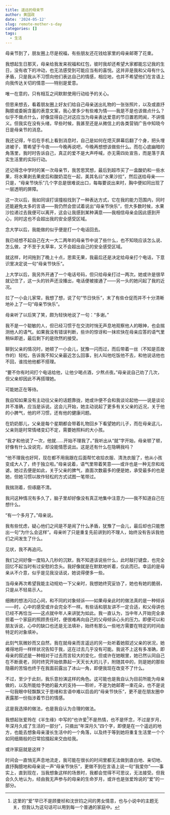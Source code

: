 ```yaml
---
title: 遥远的母亲节
author: 黄国政
date: '2024-05-12'
slug: remote-mother-s-day
categories: []
tags:
  - 生活
---
```


<!--more-->

母亲节到了，朋友圈上尽是祝福，有些朋友还花钱给家里的母亲邮寄了花束。

我想起生日那天，母亲给我发来祝福和红包，彼时我却还希望大家都能忘记我的生日，没有收下的冲动，也无法感受到可能应当有的喜悦。这并非是我和父母有什么矛盾，只是我从不习惯向他们表达自己的情感，相应地，也并不希望他们在言语上向我传达关切的情意——特别是爱意。

唯一在意的，只有相互之间默默使用行动给予的关心。

但思来想去，看着朋友圈上好友们给自己母亲送出礼物的一张张照片，以及或直抒胸臆或委婉含蓄的表意文案，我心里多少有些难为情——我是不是也该做点什么？似乎不做点什么，好像显得自己对这应当为母亲表达爱意的节日置若罔闻，不讲情义。但我实在没有头绪，早些时候，我甚至还是从微信上的各类营销广告中知晓今日是母亲节的消息。

我还记得，午后在手机上看到消息时，自己是如何在熄灭屏幕后翻了个身，把头埋进被子，寄希望于今夜——今晚再说吧，今晚再想想该做些什么。而在心底幽暗的角落里，我时时告诉自己，真正的爱不是大声呼喊，亦无需四处宣告，而是落于真实生活里的实际行动。

还记得念中学时的某一次母亲节，我苦思冥想，最后到超市买了一盒酸奶和一些水果，将水果剥去果皮后和酸奶混在一起，美其名曰“水果沙拉”，然后送给母亲——只是，“母亲节快乐”几个字总是很难说出口，每每要说出来时，胸中便如同出现了一层透明的屏障。

这一次以后，我如同误打误撞般找到了一种表达方式，它在我的能力范围内，同时还能避免太多的言语——我仍然会尝试着说出“母亲节快乐”，但大多数时候，水果沙拉递过去我便可以离开，这会让我感到某种满意——我相信母亲会因此感到开心，同时这也不会超出我的安全感受区域。

念大学以后，我能做的似乎便是打一个电话回去。

我已经想不起自己在大一大二两年的母亲节中说了些什么，也不知晓应该怎么说、怎么做，才不至于太草率，又不会超出自己的安全感受区域。

就这样，时间拖到了晚上十点，思索无果，我最后还是决定给母亲打个电话，下意识里决定说一句“母亲节快乐”。

上大学以后，我另外开通了一个电话号码，但只给母亲打过一两次。她或许是很早就记住了，这一头的铃声还没播出，电话便被接通了——另一头的她问起了我的近况。

拉了一小会儿家常，我想了想，说了句“节日快乐”，末了有些仓促而并不十分清晰地补上了一句“母亲节快乐”。

母亲听了以后笑了笑，颇为轻快地说了一句：“多谢。”

我不是一个聪敏的人，但已经习惯于在交流时悄无声息地观察他人的眼神，也会揣测他人的语气。如果我没有错误判断，些许的惊讶和一抹欢快在母亲应答的语气里稍纵即逝，最后剩下的是欣然的接受。

聊到父亲的情况时，她顿了一小会儿，犹豫一闪而过，而后带着一丝（不知是否故作的）轻松，告诉我不知父亲最近怎么回事，别人叫他吃饭他不去，和他说话他也不回，谁找他他都不搭理。

“要不你有时间打个电话给他，让他少喝点酒，少熬点夜。”母亲说自己劝了几次，但父亲却因此不再搭理她。

可能她正在等待。

我自知如果没有主动往父亲的话题靠拢，她或许便不会和我谈论起他——说是谈论并不准确，应当是诉说。这会儿开始，她主动说起了更多有关父亲的近况，关于他的小脾气，他的坏习惯，还有他的健康问题。

在奶奶那儿，父亲是每个星期都会带着礼物回乡下看望她的儿子，而在母亲这儿，父亲则是时常情绪变幻不定，需要她照料的大小孩。

“我才和他说了一次，他就……开始不理我了。”我听出从“就”字开始，母亲顿了顿，好像有什么没说完，却没能情愿说出。这是还有什么在隐瞒我吗？

“他不理我也好阿，现在都不用我跟在后面帮忙收拾衣服、清洗衣服了，他从小孩变成大人了，终于独立啦。”母亲说着，语气里带着笑意——或许也是一种无奈和戏谑。她过去便是如此，关于父亲的脾气，直面次数最多的便是她，承受最多的也是她，但她习惯以故作轻松的方式试图一笔带过。

我揣测着，但琢磨不清。

我问这种情况有多久了，脑子里却好像没有真正地集中注意力——我不知道自己在想什么。

“有一个多月了。”母亲说。

我有些忧虑，疑心他们之间是不是闹了什么矛盾，犹豫了一会儿，最后却也只能憋出一句“为什么会这样”。母亲听了只是重复先前讲到的不理人，始终没有告诉我他们之间发生了什么。

见状，我不再追问。

我们之间好像一度陷入几秒的沉默，我不知道该说些什么，此时敲打键盘，也完全回忆不起当时有过安慰的念头。我好像就是在默默地听着，仅此而已。幸运的是母亲从不介意，似乎是见我没话说，她说得便多一些。

当母亲再次希望我能主动规劝一下父亲时，我想她终究妥协了，她也有她的脆弱，只是从不轻易示人。

细微的想法闪过心间，和不同的对象倾诉——如果母亲此时的做法真的是一种倾诉——时，心中的感受或许会完全不一样。有些话和朋友讲不一定合适，和父母讲也已经不再恰当——这点就中年人来讲犹为如此。我一直认为，当中年人开始完全承担着一个家庭的照顾责任时，便很难再向自己的父母倾诉心头的压力。即便可以和朋友诉说，心中的缺口也还是无法填补，始终有那么一些地方需要在特定的时间由特定的对象填补。

此刻气氛微妙而又自然，我在就母亲而言遥远的另一处听着她叙述父亲的状况，她难得地将一样样状况告知于我，这在过去几乎没有可能。我说不上这有多准确，即母亲的叙述是一种相对于过去而言较大的变化，但或许在她眼里，她已然认同自己在不断衰老，同时终究开始依靠起一天天长大的儿子，附随其中的，则是她的那些隐蔽的苦恼也终于在我面前露出了冰山一角，即便我现在改变不了什么。

不过，至少于此刻，我乐意扮演这样的角色。这可能也是我自认为目前所能为母亲做的，以及所能给予她的最大的支持——聆听，不是为她邮寄一束花朵，也不是说一句我眼中轻飘飘又于思绪和言语中难以启齿的“母亲节快乐”，更不是在朋友圈中表露那一份指涉着节日的情感。

这是我选择的做法，也是我自认为合理的做法。

我想起张爱玲在《半生缘》中写的“也许爱[^ai]不是热情，也不是怀念，不过是岁月，年深月久成了生活的一部分”，只摘出“年深月久”四个字，即便是在一个遥远的地方，也能去想象母亲漫长生活中的一个角落，以及终于等到她将重复生活里一个个如同细屑般的日常拾掇起来交由给我。

[^ai]: 这里的“爱”早已不是顾曼桢和沈世钧之间的男女情意，也与小说中的主题无关，但我认为这句话可以用到每一个普通的家庭中。

或许家庭就是这样？

时间会一直悄无声息地流走，我可能在很长的时间里都无法做到直白地、亲切地、直抒胸臆地和母亲说一声“母亲节快乐”，更做不到在言语上说一句“我爱你”——事实上，直到现在，当我想象这样的场景时，我都会觉得不可思议，无法接受。但我会久久地认为，经由我无声参与的母亲的生命岁月，或许也是张爱玲说的“爱”的一部分。